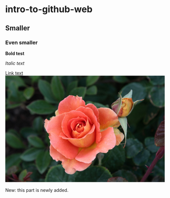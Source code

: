 # intro-to-github-web
## Smaller
### Even smaller

**Bold test**

*Italic text*

[Link text](https://www.google.com/)
![Rose](1081-1271375046TaAF.jpg)

New: this part is newly added. 
